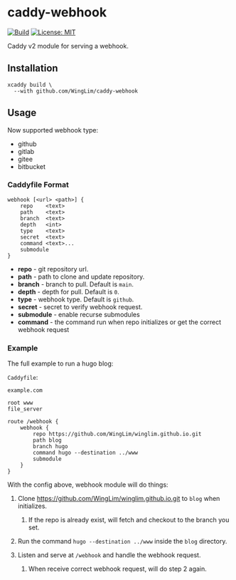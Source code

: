 # caddy-webhook

[![Build](https://github.com/WingLim/caddy-webhook/actions/workflows/build.yml/badge.svg)](https://github.com/WingLim/caddy-webhook/actions/workflows/build.yml)
[![License: MIT](https://img.shields.io/badge/License-MIT-yellow.svg)](https://opensource.org/licenses/MIT)

Caddy v2 module for serving a webhook.

## Installation
```shell
xcaddy build \
  --with github.com/WingLim/caddy-webhook
```

## Usage
Now supported webhook type:
- github
- gitlab
- gitee
- bitbucket

### Caddyfile Format

```
webhook [<url> <path>] {
    repo    <text>
    path    <text>
    branch  <text>
    depth   <int>
    type    <text>
    secret  <text>
    command <text>...
    submodule
}
```

- **repo** - git repository url.
- **path** - path to clone and update repository.
- **branch** - branch to pull. Default is `main`.
- **depth** - depth for pull. Default is `0`.
- **type** - webhook type. Default is `github`.
- **secret** - secret to verify webhook request.
- **submodule** - enable recurse submodules
- **command** - the command run when repo initializes or get the correct webhook request

### Example

The full example to run a hugo blog:

`Caddyfile`:

```
example.com

root www
file_server

route /webhook {
    webhook {
        repo https://github.com/WingLim/winglim.github.io.git
        path blog
        branch hugo
        command hugo --destination ../www
        submodule   
    }
}
```

With the config above, webhook module will do things:

1. Clone https://github.com/WingLim/winglim.github.io.git to `blog` when initializes.

    1. If the repo is already exist, will fetch and checkout to the branch you set.

2. Run the command `hugo --destination ../www` inside the `blog` directory.

3. Listen and serve at `/webhook` and handle the webhook request.
    1. When receive correct webhook request, will do step 2 again.
